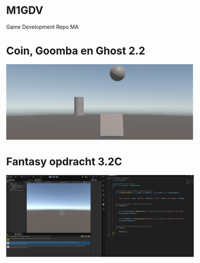 # M1GDV
Game Development Repo MA

# Coin, Goomba en Ghost 2.2
![Coinetc](images/coin21.gif "Coin/mario opdracht")

# Fantasy opdracht 3.2C
![Fantasy foto](images/fantasy.png "Mijn fantasy opdracht")
